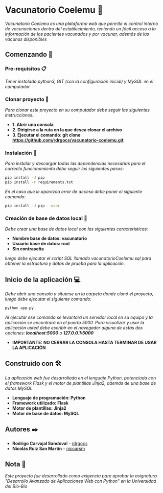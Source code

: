 # Vacunatorio Coelemu 💉

_Vacunatorio Coelemu es una plataforma web que permite el control interno de vacunaciones dentro del establecimiento, teniendo un fácil acceso a la información de los pacientes vacunados y por vacunar, además de las vacunas disponibles_


## Comenzando 🚀

### Pre-requisitos 📋

_Tener instalado python3, GIT (con la configuración inicial) y MySQL en el computador_

### Clonar proyecto 🧲

_Para clonar este proyecto en su computador debe seguir las siguientes instrucciones:_

* **1. Abrir una consola**
* **2. Dirigirse a la ruta en la que desea clonar el archivo**
* **3. Ejecutar el comando: git clone https://github.com/rdrgocs/vacunatorio-coelemu.git**

### Instalación 🔧

_Para instalar y descargar todas las dependencias necesarias para el correcto funcionamiento debe seguir los siguientes pasos:_

```bash
pip install -U pip
pip install -r requirements.txt
```
_En el caso que le aparezca error de acceso debe poner el siguiente comando:_
```bash
pip install -U pip --user
```


### Creación de base de datos local 💾

_Debe crear una base de datos local con las siguientes características:_

* **Nombre base de datos: vacunatorio**
* **Usuario base de datos: root**
* **Sin contraseña**

_luego debe ejecutar el script SQL llamado vacunatorioCoelemu.sql para obtener la estructura y datos de prueba para la aplicación._

## Inicio de la aplicación 💻

_Debe abrir una consola y situarse en la carpeta donde clonó el proyecto, luego debe ejecutar el siguiente comando:_

```bash
python app.py
```

_Al ejecutar ese comando se levantará un servidor local en su equipo y la aplicación se encontrará en el puerto 5000._
_Para visualizar y usar la aplicación usted debe escribir en el navegador alguna de estas dos opciones: **localhost:5000** o **127.0.0.1:5000**_

* **IMPORTANTE: NO CERRAR LA CONSOLA HASTA TERMINAR DE USAR LA APLICACIÓN**

## Construido con 🛠️

_La aplicación web fue desarrollada en el lenguaje Python, potenciada con el framework Flask y el motor de plantillas Jinja2, además de una base de datos MySQL_

* **Lenguaje de programación: Python**
* **Framework utilizado: Flask**
* **Motor de plantillas: Jinja2**
* **Motor de base de datos: MySQL**


## Autores ✒️

* **Rodrigo Carvajal Sandoval** - [rdrgocs](https://github.com/rdrgocs)
* **Nicolás Ruiz San Martín** - [nicoarsm](https://github.com/nicoarsm)

## Nota 📄

_Este proyecto fue desarrollado como exigencia para aprobar la asignatura "Desarrollo Avanzado de Aplicaciones Web con Python" en la Universidad del Bío-Bío_